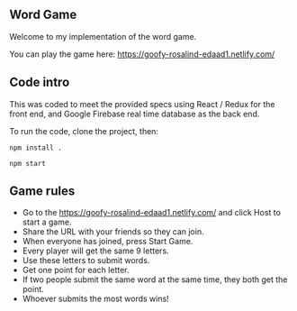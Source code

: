 ## Word Game
Welcome to my implementation of the word game.

You can play the game here:
https://goofy-rosalind-edaad1.netlify.com/



## Code intro
This was coded to meet the provided specs using React / Redux for the front end, and Google Firebase real time database as the back end.

To run the code, clone the project, then:   
  
```npm install .```    

```npm start```

## Game rules
* Go to the https://goofy-rosalind-edaad1.netlify.com/ and click Host to start a game.
* Share the URL with your friends so they can join.
* When everyone has joined, press Start Game.
* Every player will get the same 9 letters.
* Use these letters to submit words.
* Get one point for each letter.
* If two people submit the same word at the same time, they both get the point.
* Whoever submits the most words wins!
